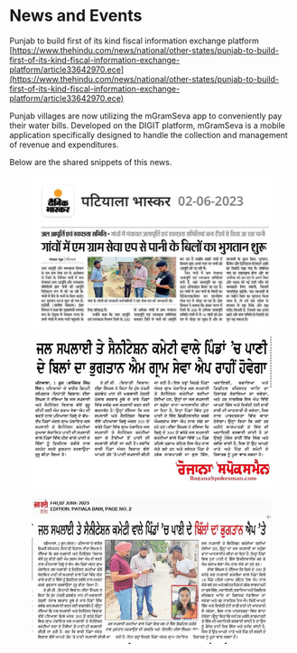 # News and Events

Punjab to build first of its kind fiscal information exchange platform [https://www.thehindu.com/news/national/other-states/punjab-to-build-first-of-its-kind-fiscal-information-exchange-platform/article33642970.ece](https://www.thehindu.com/news/national/other-states/punjab-to-build-first-of-its-kind-fiscal-information-exchange-platform/article33642970.ece)



Punjab villages are now utilizing the mGramSeva app to conveniently pay their water bills. Developed on the DIGIT platform, mGramSeva is a mobile application specifically designed to handle the collection and management of revenue and expenditures.&#x20;

Below are the shared snippets of this news.

<figure><img src="../.gitbook/assets/WhatsApp Image 2023-06-26 at 12.04.02 PM.png" alt=""><figcaption></figcaption></figure>

<figure><img src="../.gitbook/assets/WhatsApp Image 2023-06-26 at 12.04.14 PM.png" alt=""><figcaption></figcaption></figure>

<figure><img src="../.gitbook/assets/WhatsApp Image 2023-06-26 at 12.04.27 PM.png" alt=""><figcaption></figcaption></figure>
